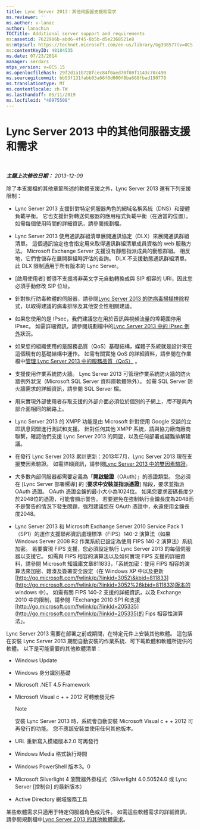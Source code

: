 ```yaml
---
title: Lync Server 2013：其他伺服器支援和需求
ms.reviewer: ''
ms.author: v-lanac
author: lanachin
TOCTitle: Additional server support and requirements
ms:assetid: 7622986b-abd6-4f45-8b5b-d5e2368521e8
ms:mtpsurl: https://technet.microsoft.com/en-us/library/Gg398577(v=OCS.15)
ms:contentKeyID: 48184535
ms.date: 07/23/2014
manager: serdars
mtps_version: v=OCS.15
ms.openlocfilehash: 29f2d1a1b728fcec84f0aed70f00f1143c70c490
ms.sourcegitcommit: bb53f131fabb03a66f0d000f8ba668fbad190778
ms.translationtype: MT
ms.contentlocale: zh-TW
ms.lasthandoff: 05/11/2019
ms.locfileid: "40975508"
---
```

<div data-xmlns="http://www.w3.org/1999/xhtml">

<div class="topic" data-xmlns="http://www.w3.org/1999/xhtml" data-msxsl="urn:schemas-microsoft-com:xslt" data-cs="http://msdn.microsoft.com/en-us/">

<div data-asp="http://msdn2.microsoft.com/asp">

# <a name="additional-server-support-and-requirements-in-lync-server-2013"></a>Lync Server 2013 中的其他伺服器支援和需求

</div>

<div id="mainSection">

<div id="mainBody">

<span> </span>

_**主題上次修改日期：** 2013-12-09_

除了本支援檔的其他章節所述的軟體支援之外，Lync Server 2013 還有下列支援限制：

  - Lync Server 2013 支援針對特定伺服器角色的網域名稱系統（DNS）和硬體負載平衡。 它也支援針對轉送伺服器的應用程式負載平衡（在適當的位置）。 如需每個使用時間的詳細資訊，請參閱規劃檔。

  - Lync Server 2013 使用通訊群組清單展開通訊協定（DLX）來展開通訊群組清單。 這個通訊協定也會指定用來取得通訊群組清單成員資格的 web 服務方法。 Microsoft Exchange Server 支援沒有靜態指派成員的動態群組。 相反地，它們會儲存在展開群組時評估的查詢。 DLX 不支援動態通訊群組清單。 此 DLX 限制適用于所有版本的 Lync Server。

  - [啟用使用者] 嚮導不支援將非英文字元自動轉換成與 SIP 相容的 URI，因此您必須手動修改 SIP 位址。

  - 針對執行防毒軟體的伺服器，請參閱[Lync Server 2013 的防病毒掃描排除](lync-server-2013-antivirus-scanning-exclusions.md)程式，以取得建議的病毒排除及其他安全性相關建議。

  - 如果您使用的是 IPsec，我們建議您在用於音訊與視頻流量的埠範圍停用 IPsec。 如需詳細資訊，請參閱規劃檔中的[Lync Server 2013 中的 IPsec 例外](lync-server-2013-ipsec-exceptions.md)狀況。

  - 如果您的組織使用的是服務品質（QoS）基礎結構，媒體子系統就是設計來在這個現有的基礎結構中運作。 如需有關實施 QoS 的詳細資料，請參閱在作業檔中[管理 Lync Server 2013 中的服務品質（QoS）](lync-server-2013-managing-quality-of-service-qos.md) 。

  - 支援使用作業系統防火牆。 Lync Server 2013 可管理作業系統防火牆的防火牆例外狀況（Microsoft SQL Server 資料庫軟體除外）。 如需 SQL Server 防火牆需求的詳細資訊，請參閱 SQL Server 檔。

  - 用來實現外部使用者存取支援的外部介面必須位於個別的子網上，*而不*是與內部介面相同的網路上。

  - Lync Server 2013 的 XMPP 功能是由 Microsoft 針對使用 Google 交談的立即訊息同盟進行測試和支援。 針對任何其他 XMPP 系統，請與協力廠商廠商聯繫，確認他們支援 Lync Server 2013 的同盟，以及任何部署或疑難排解建議。

  - 在發行 Lync Server 2013 累計更新：2013年7月，Lync Server 2013 現在支援雙因素驗證。 如需詳細資訊，請參閱[Lync Server 2013 中的雙因素驗證](lync-server-2013-planning-for-and-deploying-two-factor-authentication.md)。

  - 大多數內部伺服器都需要定義為「**開啟驗證**（OAuth）」的憑證類型。 您必須在 [Lync Server 部署嚮導] 的 [**要求中安裝並指派憑證**] 階段，要求並指派 OAuth 憑證。 OAuth 憑證金鑰的最小大小為1024位。 如果您要求密碼長度少於2048位的憑證，可能會顯示警告。 若要避免在強制執行金鑰長度為2048而不是警告的情況下發生問題，強烈建議您在 OAuth 憑證中，永遠使用金鑰長度2048。

  - Lync Server 2013 和 Microsoft Exchange Server 2010 Service Pack 1 （SP1）的運作支援聯邦資訊處理標準（FIPS）140-2 演算法（如果 Windows Server 2008 R2 作業系統已設定為使用 FIPS 140-2 演算法）系統加密。 若要實現 FIPS 支援，您必須設定執行 Lync Server 2013 的每個伺服器以支援它。 如需與 FIPS 相容的演算法以及如何實現 FIPS 支援的詳細資料，請參閱 Microsoft 知識庫文章811833，「系統加密：使用 FIPS 相容的演算法來加密、雜湊及簽署安全設定（在 Windows XP 中以及更新[http://go.microsoft.com/fwlink/p/?linkid=3052\&kbid=811833](http://go.microsoft.com/fwlink/p/?linkid=3052%26kbid=811833)版本的 windows 中）。 如需有關 FIPS 140-2 支援的詳細資訊，以及 Exchange 2010 中的限制，請參閱「Exchange 2010 SP1 和支援[http://go.microsoft.com/fwlink/p/?linkId=205335](http://go.microsoft.com/fwlink/p/?linkid=205335)的 Fips 相容性演算法」。

Lync Server 2013 需要在部署之前或期間，在特定元件上安裝其他軟體。 這包括在安裝 Lync Server 2013 期間自動安裝的作業系統、可下載軟體和軟體所提供的軟體。 以下是可能需要的其他軟體清單：

  - Windows Update

  - Windows 身分識別基礎

  - Microsoft .NET 4.5 Framework

  - Microsoft Visual c + + 2012 可轉散發元件
    
    <div>
    

    > [!NOTE]  
    > 安裝 Lync Server 2013 時，系統會自動安裝 Microsoft Visual c + + 2012 可再發行的功能。 您不應該安裝並使用任何其他版本。

    
    </div>

  - URL 重新寫入模組版本2.0 可再發行

  - Windows Media 格式執行時間

  - Windows PowerShell 版本3。0

  - Microsoft Silverlight 4 瀏覽器外掛程式（Silverlight 4.0.50524.0 或 Lync Server [控制台] 的最新版本）

  - Active Directory 網域服務工具

某些軟體需求只適用于特定伺服器角色或元件。 如需這些軟體需求的詳細資訊，請參閱規劃檔中[Lync Server 2013 的其他軟體需求](lync-server-2013-additional-software-requirements.md)。

</div>

<span> </span>

</div>

</div>

</div>

